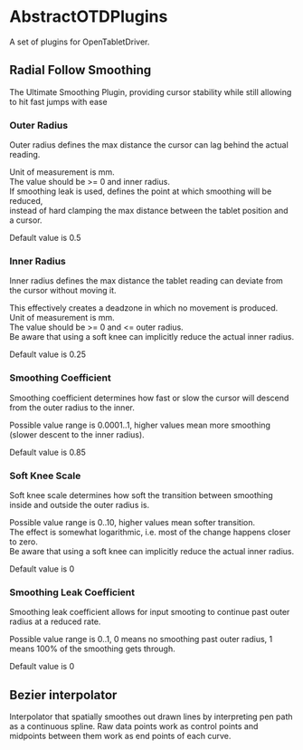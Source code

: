 # AbstractOTDPlugins
A set of plugins for OpenTabletDriver.


## Radial Follow Smoothing
The Ultimate Smoothing Plugin, providing cursor stability while still allowing to hit fast jumps with ease

### Outer Radius
Outer radius defines the max distance the cursor can lag behind the actual reading.

Unit of measurement is mm.  
The value should be >= 0 and inner radius.  
If smoothing leak is used, defines the point at which smoothing will be reduced,  
instead of hard clamping the max distance between the tablet position and a cursor.

Default value is 0.5

### Inner Radius
Inner radius defines the max distance the tablet reading can deviate from the cursor without moving it.

This effectively creates a deadzone in which no movement is produced.  
Unit of measurement is mm.  
The value should be >= 0 and <= outer radius.  
Be aware that using a soft knee can implicitly reduce the actual inner radius.

Default value is 0.25

### Smoothing Coefficient
Smoothing coefficient determines how fast or slow the cursor will descend from the outer radius to the inner.

Possible value range is 0.0001..1, higher values mean more smoothing (slower descent to the inner radius).

Default value is 0.85

### Soft Knee Scale
Soft knee scale determines how soft the transition between smoothing inside and outside the outer radius is.

Possible value range is 0..10, higher values mean softer transition.  
The effect is somewhat logarithmic, i.e. most of the change happens closer to zero.  
Be aware that using a soft knee can implicitly reduce the actual inner radius.

Default value is 0

### Smoothing Leak Coefficient
Smoothing leak coefficient allows for input smooting to continue past outer radius at a reduced rate.

Possible value range is 0..1, 0 means no smoothing past outer radius, 1 means 100% of the smoothing gets through.

Default value is 0


## Bezier interpolator
Interpolator that spatially smoothes out drawn lines by interpreting pen path as a continuous spline. Raw data points work as control points and midpoints between them work as end points of each curve. 
